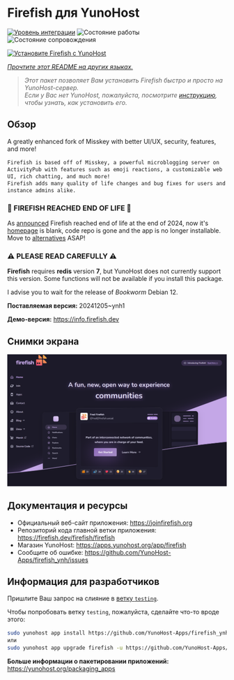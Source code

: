 <!--
Важно: этот README был автоматически сгенерирован <https://github.com/YunoHost/apps/tree/master/tools/readme_generator>
Он НЕ ДОЛЖЕН редактироваться вручную.
-->

# Firefish для YunoHost

[![Уровень интеграции](https://apps.yunohost.org/badge/integration/firefish)](https://ci-apps.yunohost.org/ci/apps/firefish/)
![Состояние работы](https://apps.yunohost.org/badge/state/firefish)
![Состояние сопровождения](https://apps.yunohost.org/badge/maintained/firefish)

[![Установите Firefish с YunoHost](https://install-app.yunohost.org/install-with-yunohost.svg)](https://install-app.yunohost.org/?app=firefish)

*[Прочтите этот README на других языках.](./ALL_README.md)*

> *Этот пакет позволяет Вам установить Firefish быстро и просто на YunoHost-сервер.*  
> *Если у Вас нет YunoHost, пожалуйста, посмотрите [инструкцию](https://yunohost.org/install), чтобы узнать, как установить его.*

## Обзор


A greatly enhanced fork of Misskey with better UI/UX, security, features, and more!


    Firefish is based off of Misskey, a powerful microblogging server on ActivityPub with features such as emoji reactions, a customizable web UI, rich chatting, and much more!
    Firefish adds many quality of life changes and bug fixes for users and instance admins alike.

### 🛑 FIREFISH REACHED END OF LIFE 🛑 ###

As [announced](https://lm.korako.me/post/91660) Firefish reached end of life at the end of 2024, now it's [homepage](https://firefish.dev) is blank, code repo is gone and the app is no longer installable.
Move to [alternatives](https://apps.yunohost.org/catalog?category=social_media) ASAP!

### ⚠️ PLEASE READ CAREFULLY ⚠️

**Firefish** requires **redis** version **7**, but YunoHost does not currently support this version.
Some functions will not be available if you install this package.

I advise you to wait for the release of _Bookworm_ Debian 12.

**Поставляемая версия:** 20241205~ynh1

**Демо-версия:** <https://info.firefish.dev>

## Снимки экрана

![Снимок экрана Firefish](./doc/screenshots/screenshot-firefish.png)

## Документация и ресурсы

- Официальный веб-сайт приложения: <https://joinfirefish.org>
- Репозиторий кода главной ветки приложения: <https://firefish.dev/firefish/firefish>
- Магазин YunoHost: <https://apps.yunohost.org/app/firefish>
- Сообщите об ошибке: <https://github.com/YunoHost-Apps/firefish_ynh/issues>

## Информация для разработчиков

Пришлите Ваш запрос на слияние в [ветку `testing`](https://github.com/YunoHost-Apps/firefish_ynh/tree/testing).

Чтобы попробовать ветку `testing`, пожалуйста, сделайте что-то вроде этого:

```bash
sudo yunohost app install https://github.com/YunoHost-Apps/firefish_ynh/tree/testing --debug
или
sudo yunohost app upgrade firefish -u https://github.com/YunoHost-Apps/firefish_ynh/tree/testing --debug
```

**Больше информации о пакетировании приложений:** <https://yunohost.org/packaging_apps>
